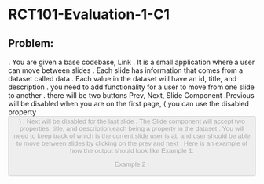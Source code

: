 RCT101-Evaluation-1-C1
======================
Problem:
--------
. You are given a base codebase, Link
. It is a small application where a user can move between slides
. Each slide has information that comes from a dataset called data
. Each value in the dataset will have an id, title, and description
. you need to add functionality for a user to move from one slide to another
. there will be two buttons Prev, Next, Slide Component
.Previous will be disabled when you are on the first page, ( you can use the disabled property <button disabled={condition} > )
. Next will be disabled for the last slide
. The Slide component will accept two properties, title, and description,each being a property in the dataset
. You will need to keep track of which is the current slide user is at, and user should be able to move between slides by clicking on the prev and next
. Here is an example of how the output should look like
Example 1:

Example 2 :
